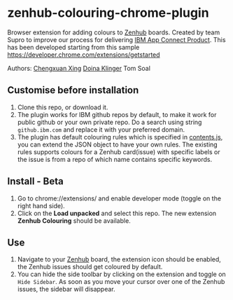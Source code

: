 # zenhub-colouring-chrome-plugin
Browser extension for adding colours to [Zenhub](https://www.zenhub.com/) boards.
Created by team Supro to improve our process for delivering [IBM App Connect Product](https://www.ibm.com/uk-en/cloud/app-connect).
This has been developed starting from this sample https://developer.chrome.com/extensions/getstarted

Authors: [Chengxuan Xing](https://github.com/Chengxuan) [Doina Klinger](https://github.com/doinaklinger) Tom Soal

## Customise before installation
1. Clone this repo, or download it.
1. The plugin works for IBM github repos by default, to make it work for public github or your own private repo. Do a search using string `github.ibm.com` and replace it with your preferred domain.
1. The plugin has default colouring rules which is specified in [contents.js](./content.js), you can extend the JSON object to have your own rules. The existing rules supports colours for a Zenhub card(issue) with specific labels or the issue is from a repo of which name contains specific keywords.

## Install - Beta
1. Go to chrome://extensions/ and enable developer mode (toggle on the right hand side).
1. Click on the **Load unpacked** and select this repo. The new extension
**Zenhub Colouring** should be available.

## Use
1. Navigate to your [Zenhub](https://www.zenhub.com/) board, the extension icon should be enabled, the Zenhub issues should get coloured by default.
1. You can hide the side toolbar by clicking on the extension and toggle on `Hide Sidebar`. As soon as you move your cursor over one of the Zenhub issues, the sidebar will disappear.


